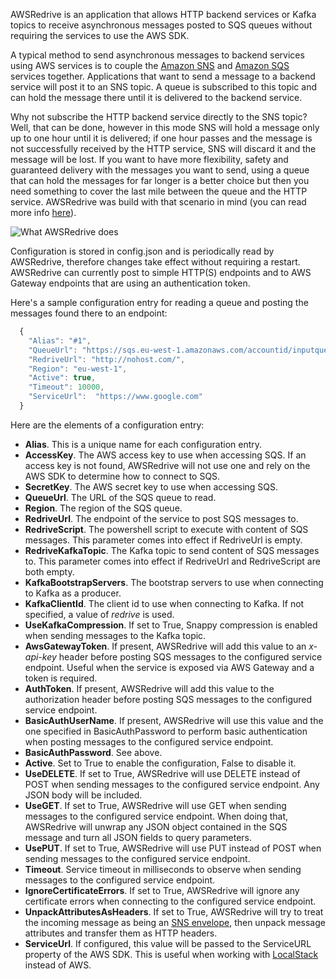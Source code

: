 AWSRedrive is an application that allows HTTP backend services or Kafka topics to receive asynchronous messages posted to SQS queues without requiring the services to use the AWS SDK.

A typical method to send asynchronous messages to backend services using AWS services is to couple the [Amazon SNS](https://aws.amazon.com/sns/) and [Amazon SQS](https://aws.amazon.com/sqs/) services together. Applications that want to send a message to a backend service will post it to an SNS topic. A queue is subscribed to this topic and can hold the message there until it is delivered to the backend service.

Why not subscribe the HTTP backend service directly to the SNS topic? Well, that can be done, however in this mode SNS will hold a message only up to one hour until it is delivered; if one hour passes and the message is not successfully received by the HTTP service, SNS will discard it and the message will be lost. If you want to have more flexibility, safety and guaranteed delivery with the messages you want to send, using a queue that can hold the messages for far longer is a better choice but then you need something to cover the last mile between the queue and the HTTP service. AWSRedrive was build with that scenario in mind (you can read more info [here](https://web.archive.org/web/20200217121323/http://engineering.pamediakopes.gr/2015/10/12/sns-a-love-and-hate-story/)).

![What AWSRedrive does](https://github.com/nickntg/awsredrive.core/blob/master/schematic.png)

Configuration is stored in config.json and is periodically read by AWSRedrive, therefore changes take effect without requiring a restart. AWSRedrive can currently post to simple HTTP(S) endpoints and to AWS Gateway endpoints that are using an authentication token.

Here's a sample configuration entry for reading a queue and posting the messages found there to an endpoint:

```js
  {
    "Alias": "#1",
    "QueueUrl": "https://sqs.eu-west-1.amazonaws.com/accountid/inputqueue1",
    "RedriveUrl": "http://nohost.com/",
    "Region": "eu-west-1",
    "Active": true,
    "Timeout": 10000,
    "ServiceUrl":  "https://www.google.com" 
  }
```

Here are the elements of a configuration entry:
* **Alias**. This is a unique name for each configuration entry.
* **AccessKey**. The AWS access key to use when accessing SQS. If an access key is not found, AWSRedrive will not use one and rely on the AWS SDK to determine how to connect to SQS.
* **SecretKey**. The AWS secret key to use when accessing SQS.
* **QueueUrl**. The URL of the SQS queue to read.
* **Region**. The region of the SQS queue.
* **RedriveUrl**. The endpoint of the service to post SQS messages to.
* **RedriveScript**. The powershell script to execute with content of SQS messages. This parameter comes into effect if RedriveUrl is empty.
* **RedriveKafkaTopic**. The Kafka topic to send content of SQS messages to. This parameter comes into effect if RedriveUrl and RedriveScript are both empty.
* **KafkaBootstrapServers**. The bootstrap servers to use when connecting to Kafka as a producer.
* **KafkaClientId**. The client id to use when connecting to Kafka. If not specified, a value of _redrive_ is used.
* **UseKafkaCompression**. If set to True, Snappy compression is enabled when sending messages to the Kafka topic.
* **AwsGatewayToken**. If present, AWSRedrive will add this value to an _x-api-key_ header before posting SQS messages to the configured service endpoint. Useful when the service is exposed via AWS Gateway and a token is required.
* **AuthToken**. If present, AWSRedrive will add this value to the authorization header before posting SQS messages to the configured service endpoint.
* **BasicAuthUserName**. If present, AWSRedrive will use this value and the one specified in BasicAuthPassword to perform basic authentication when posting messages to the configured service endpoint.
* **BasicAuthPassword**. See above.
* **Active**. Set to True to enable the configuration, False to disable it.
* **UseDELETE**. If set to True, AWSRedrive will use DELETE instead of POST when sending messages to the configured service endpoint. Any JSON body will be included.
* **UseGET**. If set to True, AWSRedrive will use GET when sending messages to the configured service endpoint. When doing that, AWSRedrive will unwrap any JSON object contained in the SQS message and turn all JSON fields to query parameters.
* **UsePUT**. If set to True, AWSRedrive will use PUT instead of POST when sending messages to the configured service endpoint.
* **Timeout**. Service timeout in milliseconds to observe when sending messages to the configured service endpoint.
* **IgnoreCertificateErrors**. If set to True, AWSRedrive will ignore any certificate errors when connecting to the configured service endpoint.
* **UnpackAttributesAsHeaders**. If set to True, AWSRedrive will try to treat the incoming message as being an [SNS envelope](https://docs.aws.amazon.com/sns/latest/dg/sns-message-and-json-formats.html), then unpack message attributes and transfer them as HTTP headers.
* **ServiceUrl**. If configured, this value will be passed to the ServiceURL property of the AWS SDK. This is useful when working with [LocalStack](https://localstack.cloud/) instead of AWS.
